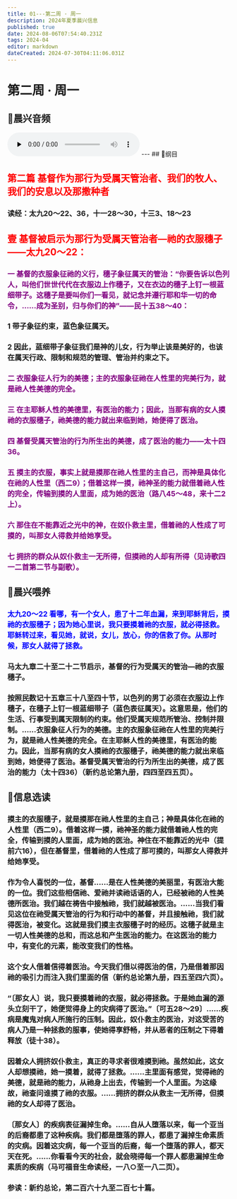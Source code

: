 ```yaml
---
title: 01---第二周 · 周一
description: 2024年夏季晨兴信息
published: true
date: 2024-08-06T07:54:40.231Z
tags: 2024-04
editor: markdown
dateCreated: 2024-07-30T04:11:06.031Z
---
```


# 第二周 · 周一
## 🎵晨兴音频
<audio id="audio" controls="" preload="none">
      <source id="mp3" src="/2024-04/week2/week2day1.mp3">
</audio>
---
## 📖纲目

## <font color=red>第二篇    **基督作为那行为受属天管治者、我们的牧人、我们的安息以及那撒种者**</font>

### 读经：太九20～22、36，十一28～30，十三3、18～23

## <font color=red>**壹**    **基督被启示为那行为受属天管治者—祂的衣服穗子——太九20～22：**</font>

### <font color=purple>一    基督的衣服象征祂的义行，穗子象征属天的管治：“你要告诉以色列人，叫他们世世代代在衣服边上作穗子，又在衣边的穗子上钉一根蓝细带子。这穗子是要叫你们一看见，就记念并遵行耶和华一切的命令，……成为圣别，归与你们的神”——民十五38～40：</font>

### 1    带子象征约束，蓝色象征属天。

### 2    因此，蓝细带子象征我们是神的儿女，行为举止该是美好的，也该在属天行政、限制和规范的管理、管治并约束之下。

### <font color=purple>二    衣服象征人行为的美德；主的衣服象征祂在人性里的完美行为，就是祂人性美德的完全。</font>

### <font color=purple>三    在主耶稣人性的美德里，有医治的能力；因此，当那有病的女人摸祂的衣服穗子，祂美德的能力就出来临到她，她便得了医治。</font>

### <font color=purple>四    基督受属天管治的行为所生出的美德，成了医治的能力——太十四36。</font>

### <font color=purple>五    摸主的衣服，事实上就是摸那在祂人性里的主自己，而神是具体化在祂的人性里（西二9）；借着这样一摸，祂神圣的能力就借着祂人性的完全，传输到摸的人里面，成为她的医治（路八45～48，来十二2上）。</font>

### <font color=purple>六    那住在不能靠近之光中的神，在奴仆救主里，借着祂的人性成了可摸的，叫那女人得救并给她享受。</font>

### <font color=purple>七    拥挤的群众从奴仆救主一无所得，但摸祂的人却有所得（见诗歌四一二首第二节与副歌）。</font>

## 📖晨兴喂养

### <font color=blue>太九20～22    看哪，有一个女人，患了十二年血漏，来到耶稣背后，摸祂的衣服穗子；因为她心里说，我只要摸着祂的衣服，就必得拯救。耶稣转过来，看见她，就说，女儿，放心，你的信救了你。从那时候，那女人就得了拯救。</font>

### 马太九章二十至二十二节启示，基督的行为受属天的管治—祂的衣服穗子。

### 按照民数记十五章三十八至四十节，以色列的男丁必须在衣服边上作穗子，在穗子上钉一根蓝细带子（蓝色表征属天）。这意思是，他们的生活、行事受到属天限制的约束。他们受属天规范所管治、控制并限制。……衣服象征人行为的美德。主的衣服象征祂在人性里的完美行为，就是祂人性美德的完全。在主耶稣人性的美德里，有医治的能力。因此，当那有病的女人摸祂的衣服穗子，祂美德的能力就出来临到她，她便得了医治。基督受属天管治的行为所生出的美德，成了医治的能力（太十四36）（新约总论第九册，四四至四五页）。

## 📖信息选读

### 摸主的衣服穗子，就是摸那在祂人性里的主自己；神是具体化在祂的人性里（西二9）。借着这样一摸，祂神圣的能力就借着祂人性的完全，传输到摸的人里面，成为她的医治。神住在不能靠近的光中（提前六16），但在基督里，借着祂的人性成了那可摸的，叫那女人得救并给她享受。

### 作为令人喜悦的一位，基督……是在人性美德的美丽里，有医治大能的一位。我们这些相信祂、爱祂并读祂话语的人，已经被祂的人性美德所医治。我们越在祷告中接触祂，我们就越被医治。……当我们看见这位在祂受属天管治的行为和行动中的基督，并且接触祂，我们就得医治，被变化。这就是我们摸主衣服穗子时的经历。这穗子就是主一切人性美德的总和，而这总和产生医治的能力。在这医治的能力中，有变化的元素，能改变我们的性格。

### 这个女人借着信得着医治。今天我们借以得医治的信，乃是借着那因祂的吸引力而注入我们里面的信（新约总论第九册，四五至四六页）。

### “〔那女人〕说，我只要摸着祂的衣服，就必得拯救。于是她血漏的源头立刻干了，她便觉得身上的灾病得了医治。”〔可五28～29〕……疾病是魔鬼对病人所施行的压制。因此，奴仆救主的医治，对这受苦的病人乃是一种拯救的服事，使她得享舒畅，并从恶者的压制之下得着释放（徒十38）。

### 因着众人拥挤奴仆救主，真正的寻求者很难摸到祂。虽然如此，这女人却想摸祂，她一摸着，就得了拯救。……主里面有感觉，觉得祂的美德，就是祂的能力，从祂身上出去，传输到一个人里面。为这缘故，祂查问谁摸了祂的衣服。……拥挤的群众从救主一无所得，但摸祂的女人却得了医治。

### 〔那女人〕的疾病表征漏掉生命。……自从人堕落以来，每一个亚当的后裔都患了这种疾病。我们都是堕落的罪人，都患了漏掉生命素质的灾病。因着这灾病，每一个亚当的后裔，每一个堕落的罪人，都天天在死。……你看看今天的社会，就会晓得每一个罪人都患漏掉生命素质的疾病（马可福音生命读经，一八○至一八二页）。

### 参读：新约总论，第二百六十九至二百七十篇。
<!-- Google tag (gtag.js) -->
<script async src="https://www.googletagmanager.com/gtag/js?id=G-1P8709Z16T"></script>
<script>
  window.dataLayer = window.dataLayer || [];
  function gtag(){dataLayer.push(arguments);}
  gtag('js', new Date());

  gtag('config', 'G-1P8709Z16T');
</script>
